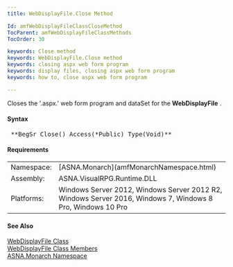 ```yaml
---
title: WebDisplayFile.Close Method

Id: amfWebDisplayFileClassCloseMethod
TocParent: amfWebDisplayFileClassMethods
TocOrder: 30

keywords: Close method
keywords: WebDisplayFile.Close method
keywords: closing aspx web form program
keywords: display files, closing aspx web form program
keywords: how to, close aspx web form program

---
```


Closes the '.aspx.' web form program and dataSet for the **WebDisplayFile** .

#### Syntax
<pre class="prettyprint"> **BegSr Close() Access(*Public) Type(Void)** </pre>

<!-- -->

#### Requirements
<table class="dttable" cellspacing="0" cellpadding="4" width="60%">
           <colgroup>
            <col width="15%" style="font-weight:bold" />
            <col width="85%" />
          </colgroup>
          <tr>
            <td>Namespace:</td>
            <td>[ASNA.Monarch](amfMonarchNamespace.html)</td>
          </tr>
          <tr>
            <td>Assembly:</td>
            <td>ASNA.VisualRPG.Runtime.DLL</td>
          </tr>
         <tr>
            <td>Platforms:</td>
            <td> Windows Server 2012, Windows Server 2012 R2, Windows Server 2016,  Windows 7, Windows 8 Pro, Windows 10 Pro</td>
         </tr>
</table>

<!-- end -->

#### See Also
[ WebDisplayFile Class](amfWebDisplayFileClass.html) <br /> [ WebDisplayFile Class Members](amfWebDisplayFileClassMembers.html) <br /> [ASNA.Monarch Namespace](amfMonarchNamespace.html)

